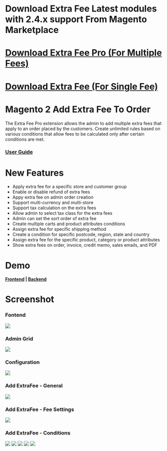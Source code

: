 # Download Extra Fee Latest modules with 2.4.x support From Magento Marketplace
# <a href="https://marketplace.magento.com/mageprince-module-extrafee-pro.html">Download Extra Fee Pro (For Multiple Fees)</a>
# <a href="https://marketplace.magento.com/mageprince-module-extrafee.html">Download Extra Fee (For Single Fee)</a>

Magento 2 Add Extra Fee To Order
==============================

The Extra Fee Pro extension allows the admin to add multiple extra fees that apply to an order placed by the customers. Create unlimited rules based on various conditions that allow fees to be calculated only after certain conditions are met.

<h3><a href="https://marketplace.magento.com/media/catalog/product/mageprince-module-extrafee-pro-2-1-1-ce/user_guides.pdf">User Guide</a></h3>

# New Features
<ul>
<li>Apply extra fee for a specific store and customer group</li>
<li>Enable or disable refund of extra fees</li>
<li>Appy extra fee on admin order creation</li>
<li>Support multi-currency and multi-store</li>
<li>Support tax calculation on the extra fees</li>
<li>Allow admin to select tax class for the extra fees</li>
<li>Admin can set the sort order of extra fee</li>
<li>Create multiple carts and product attributes conditions </li>
<li>Assign extra fee for specific shipping method</li>
<li>Create a condition for specific postcode, region, state and country</li>
<li>Assign extra fee for the specific product, category or product attributes</li>
<li>Show extra fees on order, invoice, credit memo, sales emails, and PDF</li>
</ul>

# Demo

<b><a href="http://demo.mageprince.com/">Frontend</a>   |   <a href="http://demo.mageprince.com/admin">Backend</a></b>

# Screenshot

<h3>Fontend</h3>
<img src="https://marketplace.magento.com/media/catalog/product/6/e/6efc_1_checkout_page.jpg" heigth="600"/>

<h3>Admin Grid</h3>
<img src="https://marketplace.magento.com/media/catalog/product/c/e/cef7_3_admin_grid.jpg" heigth="600"/>



<h3>Configuration</h3>
<img src="https://marketplace.magento.com/media/catalog/product/f/1/f1e3_11_configuration.jpg" heigth="600"/>

<h3>Add ExtraFee - General</h3>
<img src="https://marketplace.magento.com/media/catalog/product/f/b/fb81_4_edit_fee_general.jpg" heigth="600"/>

<h3>Add ExtraFee - Fee Settings</h3>
<img src="https://marketplace.magento.com/media/catalog/product/4/1/41cb_5_edit_fee_setting.jpg" heigth="600"/>

<h3>Add ExtraFee - Conditions</h3>
<img src="https://marketplace.magento.com/media/catalog/product/8/0/808f_10_condition_cart.jpg" heigth="600"/>
<img src="https://marketplace.magento.com/media/catalog/product/b/a/bac8_7_condition_product_selection.jpg" heigth="600"/>
<img src="https://marketplace.magento.com/media/catalog/product/8/6/868c_8_condition_product.jpg" heigth="600"/>
<img src="https://marketplace.magento.com/media/catalog/product/2/0/2062_9_condition_category.jpg" heigth="600"/>
<img src="https://marketplace.magento.com/media/catalog/product/b/2/b2e9_6_edit_fee_customer_store.jpg" heigth="600"/>
